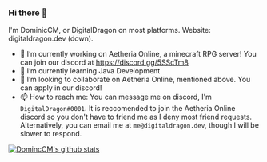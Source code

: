 ### Hi there 👋
I'm DominicCM, or DigitalDragon on most platforms. Website: digitaldragon.dev (down).

- 🔭 I’m currently working on Aetheria Online, a minecraft RPG server! You can join our discord at https://discord.gg/5SScTm8
- 🌱 I’m currently learning Java Development
- 👯 I’m looking to collaborate on Aetheria Online, mentioned above. You can apply in our discord!
- 📫 How to reach me: You can message me on discord, I'm `DigitalDragon#0001`. It is reccomended to join the Aetheria Online discord so you don't have to friend me as I deny most friend requests. Alternatively, you can email me at `me@digitaldragon.dev`, though I will be slower to respond.

[![DomincCM's github stats](https://github-readme-stats.vercel.app/api?username=DominicCM)](https://github.com/anuraghazra/github-readme-stats)  


<!--
**DominicCM/DominicCM** is a ✨ _special_ ✨ repository because its `README.md` (this file) appears on your GitHub profile.

Here are some ideas to get you started:

- 🔭 I’m currently working on ...
- 🌱 I’m currently learning ...
- 👯 I’m looking to collaborate on ...
- 🤔 I’m looking for help with ...
- 💬 Ask me about ...
- 📫 How to reach me: ...
- 😄 Pronouns: ...
- ⚡ Fun fact: ...
-->

